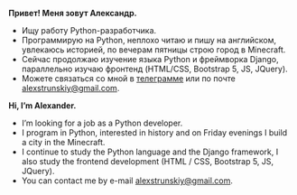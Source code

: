 **Привет! Меня зовут Александр.**
- Ищу работу Python-разработчика.
- Программирую на Python, неплохо читаю и пишу на английском, увлекаюсь историей, по вечерам пятницы строю город в Minecraft.
- Сейчас продолжаю изучениe языка Python и фреймворка Django, параллельно изучаю фронтенд (HTML/CSS, Bootstrap 5, JS, JQuery).
- Можете связаться со мной в [телеграмме](https://t.me/alexstrunskiy) или по почте <alexstrunskiy@gmail.com>.



**Hi, I’m Alexander.**
- I’m looking for a job as a Python developer.
- I program in Python, interested in history and on Friday evenings I build a city in the Minecraft.
- I continue to study the Python language and the Django framework, I also study the frontend development (HTML / CSS, Bootstrap 5, JS, JQuery).
- You can contact me by e-mail <alexstrunskiy@gmail.com>.

<!---
AlexStr94/AlexStr94 is a ✨ special ✨ repository because its `README.md` (this file) appears on your GitHub profile.
You can click the Preview link to take a look at your changes.
--->
